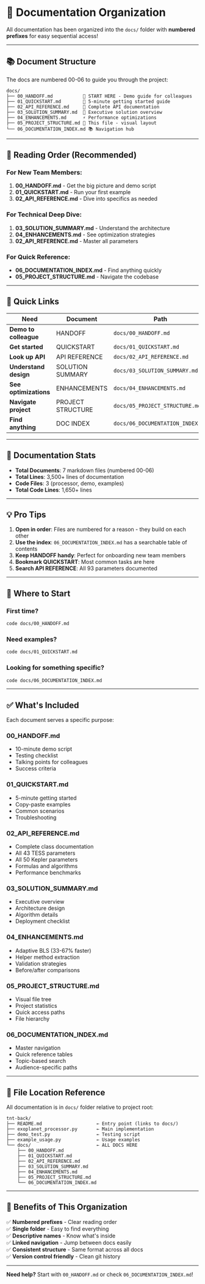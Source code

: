 # 📁 Documentation Organization

All documentation has been organized into the `docs/` folder with **numbered prefixes** for easy sequential access!

---

## 📚 Document Structure

The docs are numbered 00-06 to guide you through the project:

```
docs/
├── 00_HANDOFF.md           🎯 START HERE - Demo guide for colleagues
├── 01_QUICKSTART.md        🚀 5-minute getting started guide
├── 02_API_REFERENCE.md     📖 Complete API documentation
├── 03_SOLUTION_SUMMARY.md  🎁 Executive solution overview
├── 04_ENHANCEMENTS.md      ⚡ Performance optimizations
├── 05_PROJECT_STRUCTURE.md 📂 This file - visual layout
└── 06_DOCUMENTATION_INDEX.md 📚 Navigation hub
```

---

## 🎯 Reading Order (Recommended)

### For New Team Members:
1. **00_HANDOFF.md** - Get the big picture and demo script
2. **01_QUICKSTART.md** - Run your first example
3. **02_API_REFERENCE.md** - Dive into specifics as needed

### For Technical Deep Dive:
1. **03_SOLUTION_SUMMARY.md** - Understand the architecture
2. **04_ENHANCEMENTS.md** - See optimization strategies
3. **02_API_REFERENCE.md** - Master all parameters

### For Quick Reference:
- **06_DOCUMENTATION_INDEX.md** - Find anything quickly
- **05_PROJECT_STRUCTURE.md** - Navigate the codebase

---

## 🔗 Quick Links

| Need | Document | Path |
|------|----------|------|
| **Demo to colleague** | HANDOFF | `docs/00_HANDOFF.md` |
| **Get started** | QUICKSTART | `docs/01_QUICKSTART.md` |
| **Look up API** | API REFERENCE | `docs/02_API_REFERENCE.md` |
| **Understand design** | SOLUTION SUMMARY | `docs/03_SOLUTION_SUMMARY.md` |
| **See optimizations** | ENHANCEMENTS | `docs/04_ENHANCEMENTS.md` |
| **Navigate project** | PROJECT STRUCTURE | `docs/05_PROJECT_STRUCTURE.md` |
| **Find anything** | DOC INDEX | `docs/06_DOCUMENTATION_INDEX.md` |

---

## 📖 Documentation Stats

- **Total Documents**: 7 markdown files (numbered 00-06)
- **Total Lines**: 3,500+ lines of documentation
- **Code Files**: 3 (processor, demo, examples)
- **Total Code Lines**: 1,650+ lines

---

## 💡 Pro Tips

1. **Open in order**: Files are numbered for a reason - they build on each other
2. **Use the index**: `06_DOCUMENTATION_INDEX.md` has a searchable table of contents
3. **Keep HANDOFF handy**: Perfect for onboarding new team members
4. **Bookmark QUICKSTART**: Most common tasks are here
5. **Search API REFERENCE**: All 93 parameters documented

---

## 🚀 Where to Start

### First time?
```bash
code docs/00_HANDOFF.md
```

### Need examples?
```bash
code docs/01_QUICKSTART.md
```

### Looking for something specific?
```bash
code docs/06_DOCUMENTATION_INDEX.md
```

---

## ✅ What's Included

Each document serves a specific purpose:

### 00_HANDOFF.md
- 10-minute demo script
- Testing checklist
- Talking points for colleagues
- Success criteria

### 01_QUICKSTART.md
- 5-minute getting started
- Copy-paste examples
- Common scenarios
- Troubleshooting

### 02_API_REFERENCE.md
- Complete class documentation
- All 43 TESS parameters
- All 50 Kepler parameters
- Formulas and algorithms
- Performance benchmarks

### 03_SOLUTION_SUMMARY.md
- Executive overview
- Architecture design
- Algorithm details
- Deployment checklist

### 04_ENHANCEMENTS.md
- Adaptive BLS (33-67% faster)
- Helper method extraction
- Validation strategies
- Before/after comparisons

### 05_PROJECT_STRUCTURE.md
- Visual file tree
- Project statistics
- Quick access paths
- File hierarchy

### 06_DOCUMENTATION_INDEX.md
- Master navigation
- Quick reference tables
- Topic-based search
- Audience-specific paths

---

## 📌 File Location Reference

All documentation is in `docs/` folder relative to project root:

```
tnt-back/
├── README.md                    ← Entry point (links to docs/)
├── exoplanet_processor.py       ← Main implementation
├── demo_test.py                 ← Testing script
├── example_usage.py             ← Usage examples
└── docs/                        ← ALL DOCS HERE
    ├── 00_HANDOFF.md
    ├── 01_QUICKSTART.md
    ├── 02_API_REFERENCE.md
    ├── 03_SOLUTION_SUMMARY.md
    ├── 04_ENHANCEMENTS.md
    ├── 05_PROJECT_STRUCTURE.md
    └── 06_DOCUMENTATION_INDEX.md
```

---

## 🎉 Benefits of This Organization

✅ **Numbered prefixes** - Clear reading order  
✅ **Single folder** - Easy to find everything  
✅ **Descriptive names** - Know what's inside  
✅ **Linked navigation** - Jump between docs easily  
✅ **Consistent structure** - Same format across all docs  
✅ **Version control friendly** - Clean git history  

---

**Need help?** Start with `00_HANDOFF.md` or check `06_DOCUMENTATION_INDEX.md`!
